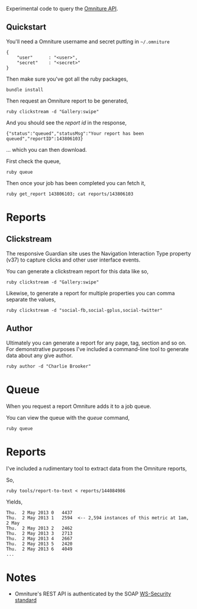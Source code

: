 
Experimental code to query the [Omniture API](https://developer.omniture.com).

## Quickstart 

You'll need a Omniture username and secret putting in `~/.omniture`

```
{
    "user"      : "<user>",
    "secret"    : "<secret>"
}
```

Then make sure you've got all the ruby packages,

```
bundle install
```

Then request an Omniture report to be generated,

```
ruby clickstream -d "Gallery:swipe" 
```

And you should see the _report id_ in the response,

```
{"status":"queued","statusMsg":"Your report has been queued","reportID":143806103}
```

... which you can then download.

First check the queue,

```
ruby queue 
```

Then once your job has been completed you can fetch it,

```
ruby get_report 143806103; cat reports/143806103 
```

# Reports 

## Clickstream

The responsive Guardian site uses the Navigation Interaction Type property (v37) to capture clicks and other user interface events. 

You can generate a clickstream report for this data like so,

```
ruby clickstream -d "Gallery:swipe"
```

Likewise, to generate a report for multiple properties you can comma separate the values,

```
ruby clickstream -d "social-fb,social-gplus,social-twitter"
```

## Author 

Ultimately you can generate a report for any page, tag, section and so on. For demonstrative purposes I've included a command-line tool to generate
data about any give author.

```
ruby author -d "Charlie Brooker"
```

# Queue

When you request a report Omniture adds it to a job queue.

You can view the queue with the _queue_ command,

```
ruby queue
```

# Reports

I've included a rudimentary tool to extract data from the Omniture reports,

So,

```
ruby tools/report-to-text < reports/144084986
```

Yields,

```
Thu.  2 May 2013 0   4437 
Thu.  2 May 2013 1   2594  <-- 2,594 instances of this metric at 1am, 2 May
Thu.  2 May 2013 2   2462
Thu.  2 May 2013 3   2713
Thu.  2 May 2013 4   2667
Thu.  2 May 2013 5   2420
Thu.  2 May 2013 6   4049
...
```

# Notes

- Omniture's REST API is authenticated by the SOAP [WS-Security standard](http://en.wikipedia.org/wiki/WS-Security)
